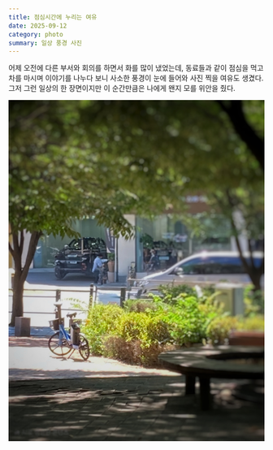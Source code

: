 ```yaml
---
title: 점심시간에 누리는 여유
date: 2025-09-12
category: photo
summary: 일상 풍경 사진
---
```


<script>
    export let src;
</script>
 
어제 오전에 다른 부서와 회의를 하면서 화를 많이 냈었는데, 동료들과 같이 점심을 먹고 차를 마시며 이야기를 나누다 보니 사소한 풍경이 눈에 들어와 사진 찍을 여유도 생겼다. 그저 그런 일상의 한 장면이지만 이 순간만큼은 나에게 왠지 모를 위안을 줬다.

<img 
    src="/images/2025/250912_lunch-time-scenery.jpeg" 
    alt="lunch-time-scenery" 
    class="post-vertical"
    loading="lazy"
/>